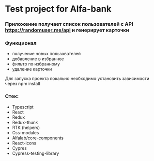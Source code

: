 # Test project for Alfa-bank
### Приложение получает список пользователей с API https://randomuser.me/api и генерирует карточки
### Функционал
+ получение новых пользователей
+ добавление в избранное
+ фильтр по избранному
+ удаление карточки

Для запуска проекта локально необходимо установить зависимости через npm install

### Стек:
+ Typescript
+ React
+ Redux
+ Redux-thunk
+ RTK (helpers)
+ Css-modules
+ Alfalab/core-components
+ React-icons
+ Cypres
+ Cypress-testing-library
